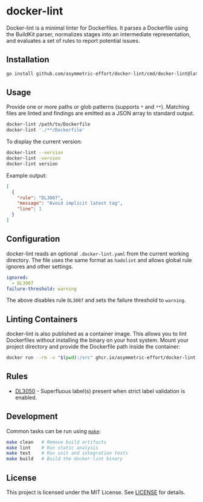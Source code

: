 # docker-lint

Docker-lint is a minimal linter for Dockerfiles. It parses a Dockerfile using the BuildKit parser, normalizes stages into an intermediate representation, and evaluates a set of rules to report potential issues.

## Installation

```bash
go install github.com/asymmetric-effort/docker-lint/cmd/docker-lint@latest
```

## Usage

Provide one or more paths or glob patterns (supports `*` and `**`). Matching files are linted and findings are emitted as a JSON array to standard output.

```bash
docker-lint /path/to/Dockerfile
docker-lint './**/Dockerfile'
```

To display the current version:

```bash
docker-lint --version
docker-lint -version
docker-lint version
```

Example output:

```json
[
  {
    "rule": "DL3007",
    "message": "Avoid implicit latest tag",
    "line": 1
  }
]
```

## Configuration

docker-lint reads an optional `.docker-lint.yaml` from the current working directory. The file uses the same format as
`hadolint` and allows global rule ignores and other settings.

```yaml
ignored:
  - DL3007
failure-threshold: warning
```

The above disables rule `DL3007` and sets the failure threshold to `warning`.

## Linting Containers

docker-lint is also published as a container image. This allows you to lint Dockerfiles without installing the binary on your host system. Mount your project directory and provide the Dockerfile path inside the container:

```bash
docker run --rm -v "$(pwd):/src" ghcr.io/asymmetric-effort/docker-lint:latest /src/Dockerfile
```

## Rules

- [DL3050](docs/rules/DL3050.md) - Superfluous label(s) present when strict label validation is enabled.

## Development

Common tasks can be run using [`make`](Makefile):

```bash
make clean   # Remove build artifacts
make lint    # Run static analysis
make test    # Run unit and integration tests
make build   # Build the docker-lint binary
```

## License

This project is licensed under the MIT License. See [LICENSE](LICENSE) for details.

